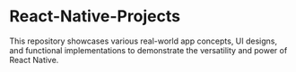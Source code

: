 # React-Native-Projects
This repository showcases various real-world app concepts, UI designs, and functional implementations to demonstrate the versatility and power of React Native.
